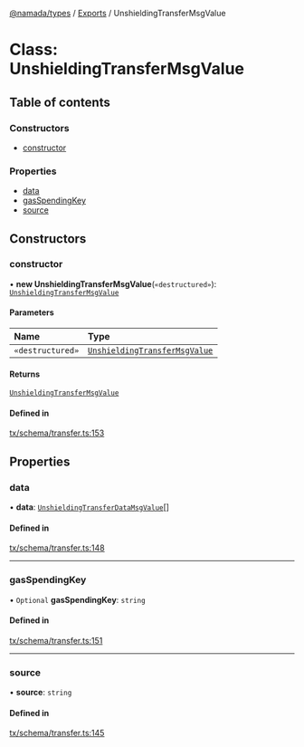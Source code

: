 [@namada/types](../README.md) / [Exports](../modules.md) / UnshieldingTransferMsgValue

# Class: UnshieldingTransferMsgValue

## Table of contents

### Constructors

- [constructor](UnshieldingTransferMsgValue.md#constructor)

### Properties

- [data](UnshieldingTransferMsgValue.md#data)
- [gasSpendingKey](UnshieldingTransferMsgValue.md#gasspendingkey)
- [source](UnshieldingTransferMsgValue.md#source)

## Constructors

### constructor

• **new UnshieldingTransferMsgValue**(`«destructured»`): [`UnshieldingTransferMsgValue`](UnshieldingTransferMsgValue.md)

#### Parameters

| Name | Type |
| :------ | :------ |
| `«destructured»` | [`UnshieldingTransferMsgValue`](UnshieldingTransferMsgValue.md) |

#### Returns

[`UnshieldingTransferMsgValue`](UnshieldingTransferMsgValue.md)

#### Defined in

[tx/schema/transfer.ts:153](https://github.com/anoma/namada-interface/blob/b680393907f6826b1f65414a3a8402ca83227a37/packages/types/src/tx/schema/transfer.ts#L153)

## Properties

### data

• **data**: [`UnshieldingTransferDataMsgValue`](UnshieldingTransferDataMsgValue.md)[]

#### Defined in

[tx/schema/transfer.ts:148](https://github.com/anoma/namada-interface/blob/b680393907f6826b1f65414a3a8402ca83227a37/packages/types/src/tx/schema/transfer.ts#L148)

___

### gasSpendingKey

• `Optional` **gasSpendingKey**: `string`

#### Defined in

[tx/schema/transfer.ts:151](https://github.com/anoma/namada-interface/blob/b680393907f6826b1f65414a3a8402ca83227a37/packages/types/src/tx/schema/transfer.ts#L151)

___

### source

• **source**: `string`

#### Defined in

[tx/schema/transfer.ts:145](https://github.com/anoma/namada-interface/blob/b680393907f6826b1f65414a3a8402ca83227a37/packages/types/src/tx/schema/transfer.ts#L145)
